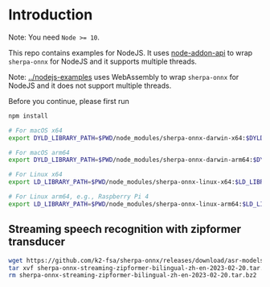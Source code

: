# Introduction

Note: You need `Node >= 10`.

This repo contains examples for NodeJS.
It uses [node-addon-api](https://github.com/nodejs/node-addon-api) to wrap
`sherpa-onnx` for NodeJS and it supports multiple threads.

Note: [../nodejs-examples](../nodejs-examples) uses WebAssembly to wrap
`sherpa-onnx` for NodeJS and it does not support multiple threads.

Before you continue, please first run

```bash
npm install

# For macOS x64
export DYLD_LIBRARY_PATH=$PWD/node_modules/sherpa-onnx-darwin-x64:$DYLD_LIBRARY_PATH

# For macOS arm64
export DYLD_LIBRARY_PATH=$PWD/node_modules/sherpa-onnx-darwin-arm64:$DYLD_LIBRARY_PATH

# For Linux x64
export LD_LIBRARY_PATH=$PWD/node_modules/sherpa-onnx-linux-x64:$LD_LIBRARY_PATH

# For Linux arm64, e.g., Raspberry Pi 4
export LD_LIBRARY_PATH=$PWD/node_modules/sherpa-onnx-linux-arm64:$LD_LIBRARY_PATH
```

## Streaming speech recognition with zipformer transducer
```bash
wget https://github.com/k2-fsa/sherpa-onnx/releases/download/asr-models/sherpa-onnx-streaming-zipformer-bilingual-zh-en-2023-02-20.tar.bz2
tar xvf sherpa-onnx-streaming-zipformer-bilingual-zh-en-2023-02-20.tar.bz2
rm sherpa-onnx-streaming-zipformer-bilingual-zh-en-2023-02-20.tar.bz2

```
